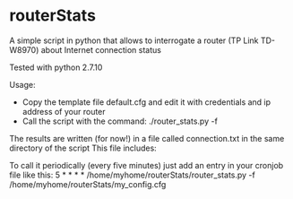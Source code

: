 # routerStats
A simple script in python that allows to interrogate a router (TP Link TD-W8970) about Internet connection status

Tested with python 2.7.10

Usage:
- Copy the template file default.cfg and edit it with credentials and ip address of your router
- Call the script with the command:
	./router_stats.py -f <config-file>

The results are written (for now!) in a file called connection.txt in the same directory of the script
This file includes:
<Timestamp> <Downstream current rate> <upstream current rate> <SNR downstream> <SNR upstream>

To call it periodically (every five minutes) just add an entry in your cronjob file like this:
5 * * * * /home/myhome/routerStats/router_stats.py -f /home/myhome/routerStats/my_config.cfg
